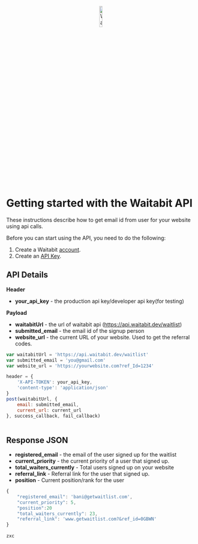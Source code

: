 <p align="center">
    <img  alt="Waitabit Logo"src="assets/images/logo_primary.png"  width="12%">
</p>


# Getting started with the Waitabit API


These instructions describe how to get email id from user for your website using api calls. 

Before you can start using the API, you need to do the following:

1.  Create a Waitabit  [account](https://waitabit.dev/signup).
2.  Create an  [API Key](https://waitabit/api-information).


## API Details


**Header**  
-   **your_api_key**  - the production api key/developer api key(for testing)

**Payload**  
-   **waitabitUrl**  - the url of waitabit api (https://api.waitabit.dev/waitlist)
-   **submitted_email**  - the email id of the signup person
-   **website_url**  -  the current URL of your website. Used to get the referral codes.


```javascript
var waitabitUrl = 'https://api.waitabit.dev/waitlist'
var submitted_email = 'you@gmail.com'
var website_url = 'https://yourwebsite.com?ref_Id=1234'

header = {
	'X-API-TOKEN': your_api_key,
	'content-type': 'application/json'
}
post(waitabitUrl, {
    email: submitted_email,
    current_url: current_url
}, success_callback, fail_callback)
                    
```



## Response JSON


 - **registered_email**  - the email of the user  signed up for the waitlist
-   **current_priority**  - the current priority of a user that signed up.
-   **total_waiters_currently**  - Total users signed up on your website
-   **referral_link**  - Referral link for the user that signed up.
-    **position**  - Current position/rank for the user
```javascript
{
    "registered_email": 'bani@getwaitlist.com',
    "current_priority": 5,
    "position":20
    "total_waiters_currently": 23,
    "referral_link": 'www.getwaitlist.com?&ref_id=0GBWN'
}
                    
zxc





